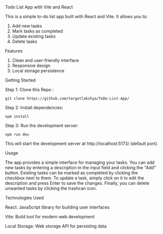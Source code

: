 Todo List App with Vite and React

This is a simple to-do list app built with React and Vite. It allows you to:
1. Add new tasks
2. Mark tasks as completed
3. Update existing tasks
4. Delete tasks


Features
1. Clean and user-friendly interface
2. Responsive design
3. Local storage persistence


Getting Started

Step 1: Clone this Repo :  

```git clone https://github.com/targetlakshya/ToDo-List-App/```

Step 2: Install dependencies: 

```npm install```

Step 3: Run the development server: 

```npm run dev```

This will start the development server at http://localhost:5173/ (default port).


Usage

The app provides a simple interface for managing your tasks. You can add new tasks by entering a description in the input field and clicking the "Add" button. Existing tasks can be marked as completed by clicking the checkbox next to them. To update a task, simply click on it to edit the description and press Enter to save the changes. Finally, you can delete unwanted tasks by clicking the trashcan icon.


Technologies Used

React: JavaScript library for building user interfaces

Vite: Build tool for modern web development

Local Storage: Web storage API for persisting data


